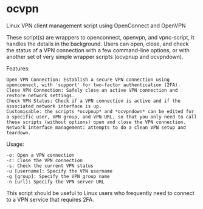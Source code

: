 # ocvpn
Linux VPN client management script using OpenConnect and OpenVPN

These script(s) are wrappers to openconnect, openvpn, and vpnc-script, It handles the details in the background. Users can open, close, and check the status of a VPN connection with a few command-line options, or with another set of very simple wrapper scripts (ocvpnup and ocvpndown).

Features:

    Open VPN Connection: Establish a secure VPN connection using openconnect, with 'support' for two-factor authentication (2FA).
    Close VPN Connection: Safely close an active VPN connection and restore network settings.
    Check VPN Status: Check if a VPN connection is active and if the associated network interface is up.
    Customisable: the scripts *ocvpnup* and *ocvpndown* can be edited for a specific user, VPN group, and VPN URL, so that you only need to call these scripts (without options) open and close the VPN connection.
    Network interface management: attempts to do a clean VPN setup and teardown.

Usage:

    -o: Open a VPN connection
    -c: Close the VPN connection
    -s: Check the current VPN status
    -u [username]: Specify the VPN username
    -g [group]: Specify the VPN group name
    -n [url]: Specify the VPN server URL

This script should be useful to Linux users who frequently need to connect to a VPN service that requires 2FA.
